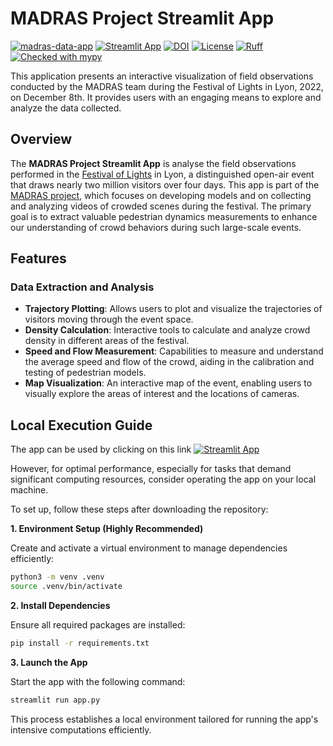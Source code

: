 # MADRAS Project Streamlit App
[![madras-data-app](https://github.com/PedestrianDynamics/madras-data-app/actions/workflows/streamlit-actions.yml/badge.svg?branch=main)](https://github.com/PedestrianDynamics/madras-data-app/actions/workflows/streamlit-actions.yml)
[![Streamlit App](https://static.streamlit.io/badges/streamlit_badge_black_white.svg)](https://madras-data-app.streamlit.app/)
[![DOI](https://zenodo.org/badge/760394097.svg)](https://zenodo.org/doi/10.5281/zenodo.10694866)
[![License](https://img.shields.io/pypi/l/pedpy.svg)](https://github.com/MADRAS-crowds/madras-data-app/blob/main/LICENSE)
[![Ruff](https://img.shields.io/endpoint?url=https://raw.githubusercontent.com/astral-sh/ruff/main/assets/badge/v2.json)](https://github.com/astral-sh/ruff)
[![Checked with mypy](https://www.mypy-lang.org/static/mypy_badge.svg)](https://mypy-lang.org/)

This application presents an interactive visualization of field observations conducted by 
the MADRAS team during the Festival of Lights in Lyon, 2022, on December 8th. 
It provides users with an engaging means to explore and analyze the data collected.



## Overview
The **MADRAS Project Streamlit App** is analyse the field observations performed in the [Festival of Lights](https://www.madras-crowds.eu/Festival-of-Lights-Lyon-.h.htm) in Lyon, a distinguished open-air event that draws nearly two million visitors over four days. 
This app is part of the [MADRAS project](https://www.madras-crowds.eu/), which focuses on developing models and on collecting and analyzing videos of crowded scenes during the festival. The primary goal is to extract valuable pedestrian dynamics measurements to enhance our understanding of crowd behaviors during such large-scale events.

## Features

### Data Extraction and Analysis
- **Trajectory Plotting**: Allows users to plot and visualize the trajectories of visitors moving through the event space.
- **Density Calculation**: Interactive tools to calculate and analyze crowd density in different areas of the festival.
- **Speed and Flow Measurement**: Capabilities to measure and understand the average speed and flow of the crowd, aiding in the calibration and testing of pedestrian models.
- **Map Visualization**: An interactive map of the event, enabling users to visually explore the areas of interest and the locations of cameras.


## Local Execution Guide

The app can be used by clicking on this link [![Streamlit App](https://static.streamlit.io/badges/streamlit_badge_black_white.svg)](https://madras-data-app.streamlit.app/)

However, for optimal performance, especially for tasks that demand significant computing resources, consider operating the app on your local machine.

To set up, follow these steps after downloading the repository:

**1. Environment Setup (Highly Recommended)**

Create and activate a virtual environment to manage dependencies efficiently:

```bash
python3 -m venv .venv
source .venv/bin/activate
```

**2. Install Dependencies**

Ensure all required packages are installed:


```bash
pip install -r requirements.txt
```

**3. Launch the App**

Start the app with the following command:

```bash
streamlit run app.py
```

This process establishes a local environment tailored for running the app's intensive computations efficiently.
